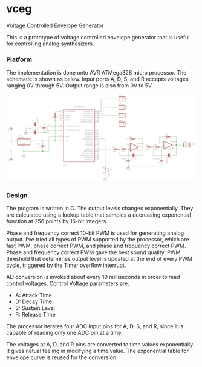 # vceg
Voltage Controlled Envelope Generator

This is a prototype of voltage controlled envelope generator that is useful for controlling analog synthesizers.

### Platform

The implementation is done onto AVR ATMega328 micro processor. The schematic is shown as below. Input ports A, D, S, and R accepts voltages ranging 0V through 5V.  Output range is also from 0V to 5V.

![alt tag](vc_trial2_schematic.png)

### Design
The program is written in C.  The output levels changes exponentially. They are calculated using a lookup table that samples a decreasing exponential function at 256 points by 16-bit integers.

Phase and frequency correct 10-bit PWM is used for generating analog output. I’ve tried all types of PWM supported by the processor, which are fast PWM, phase correct PWM, and phase and frequency correct PWM.  Phase and frequency correct PWM gave the best sound quality. PWM threshold that determines output level is updated at the end of every PWM cycle, triggered by the Timer overflow interrupt.

AD conversion is invoked about every 10 milliseconds in order to read control voltages. Control Voltage parameters are:

- A: Attack Time
- D: Decay Time
- S: Sustain Level
- R: Release Time

The processor iterates four ADC input pins for A, D, S, and R, since it is capable of reading only one ADC pin at a time.

The voltages at A, D, and R pins are converted to time values exponentially. It gives natual feeling in modifying a time value.  The exponential table for envelope curve is reused for the conversion.
